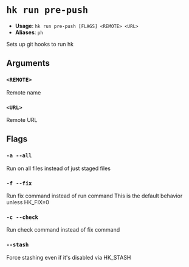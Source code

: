 # `hk run pre-push`

- **Usage**: `hk run pre-push [FLAGS] <REMOTE> <URL>`
- **Aliases**: `ph`

Sets up git hooks to run hk

## Arguments

### `<REMOTE>`

Remote name

### `<URL>`

Remote URL

## Flags

### `-a --all`

Run on all files instead of just staged files

### `-f --fix`

Run fix command instead of run command This is the default behavior unless HK_FIX=0

### `-c --check`

Run check command instead of fix command

### `--stash`

Force stashing even if it's disabled via HK_STASH
